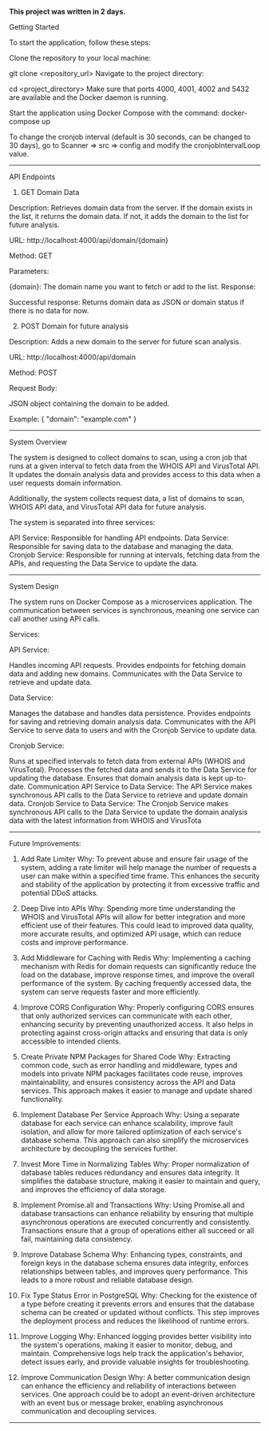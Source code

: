 **This project was written in 2 days.**



Getting Started


To start the application, follow these steps:


Clone the repository to your local machine:


git clone <repository_url>
Navigate to the project directory:


cd <project_directory>
Make sure that ports 4000, 4001, 4002 and 5432 are available and the Docker daemon is running.

Start the application using Docker Compose with the command: docker-compose up


To change the cronjob interval (default is 30 seconds, can be changed to 30 days), go to Scanner => src => config and modify the cronjobIntervalLoop value.


************************************************************************************************************************************************************************************************************************


API Endpoints


1. GET Domain Data

Description: Retrieves domain data from the server. If the domain exists in the list, it returns the domain data. If not, it adds the domain to the list for future analysis.

URL: http://localhost:4000/api/domain/{domain}

Method: GET

Parameters:

{domain}: The domain name you want to fetch or add to the list.
Response:

Successful response: Returns domain data as JSON or domain status if there is no data for now.






2. POST Domain for future analysis


Description: Adds a new domain to the server for future scan analysis.

URL: http://localhost:4000/api/domain

Method: POST

Request Body:

JSON object containing the domain to be added.


Example:  { "domain": "example.com" }


************************************************************************************************************************************************************************************************************************



System Overview




The system is designed to collect domains to scan, using a cron job that runs at a given interval to fetch data from the WHOIS API and VirusTotal API. It updates the domain analysis data and provides access to this data when a user requests domain information.

Additionally, the system collects request data, a list of domains to scan, WHOIS API data, and VirusTotal API data for future analysis.

The system is separated into three services:

API Service: Responsible for handling API endpoints.
Data Service: Responsible for saving data to the database and managing the data.
Cronjob Service: Responsible for running at intervals, fetching data from the APIs, and requesting the Data Service to update the data.



************************************************************************************************************************************************************************************************************************


System Design




The system runs on Docker Compose as a microservices application. The communication between services is synchronous, meaning one service can call another using API calls.

Services:



API Service:


Handles incoming API requests.
Provides endpoints for fetching domain data and adding new domains.
Communicates with the Data Service to retrieve and update data.



Data Service:


Manages the database and handles data persistence.
Provides endpoints for saving and retrieving domain analysis data.
Communicates with the API Service to serve data to users and with the Cronjob Service to update data.




Cronjob Service:


Runs at specified intervals to fetch data from external APIs (WHOIS and VirusTotal).
Processes the fetched data and sends it to the Data Service for updating the database.
Ensures that domain analysis data is kept up-to-date.
Communication
API Service to Data Service: The API Service makes synchronous API calls to the Data Service to retrieve and update domain data.
Cronjob Service to Data Service: The Cronjob Service makes synchronous API calls to the Data Service to update the domain analysis data with the latest information from WHOIS and VirusTota




************************************************************************************************************************************************************************************************************************


Future Improvements:





1. Add Rate Limiter
Why: To prevent abuse and ensure fair usage of the system, adding a rate limiter will help manage the number of requests a user can make within a specified time frame. This enhances the security and stability of the application by protecting it from excessive traffic and potential DDoS attacks.




2. Deep Dive into APIs
Why: Spending more time understanding the WHOIS and VirusTotal APIs will allow for better integration and more efficient use of their features. This could lead to improved data quality, more accurate results, and optimized API usage, which can reduce costs and improve performance.




3. Add Middleware for Caching with Redis
Why: Implementing a caching mechanism with Redis for domain requests can significantly reduce the load on the database, improve response times, and improve the overall performance of the system. By caching frequently accessed data, the system can serve requests faster and more efficiently.




4. Improve CORS Configuration
Why: Properly configuring CORS ensures that only authorized services can communicate with each other, enhancing security by preventing unauthorized access. It also helps in protecting against cross-origin attacks and ensuring that data is only accessible to intended clients.



5. Create Private NPM Packages for Shared Code
Why: Extracting common code, such as error handling and middleware, types and models into private NPM packages facilitates code reuse, improves maintainability, and ensures consistency across the API and Data services. This approach makes it easier to manage and update shared functionality.



6. Implement Database Per Service Approach
Why: Using a separate database for each service can enhance scalability, improve fault isolation, and allow for more tailored optimization of each service's database schema. This approach can also simplify the microservices architecture by decoupling the services further.




7. Invest More Time in Normalizing Tables
Why: Proper normalization of database tables reduces redundancy and ensures data integrity. It simplifies the database structure, making it easier to maintain and query, and improves the efficiency of data storage.



8. Implement Promise.all and Transactions
Why: Using Promise.all and database transactions can enhance reliability by ensuring that multiple asynchronous operations are executed concurrently and consistently. Transactions ensure that a group of operations either all succeed or all fail, maintaining data consistency.



9. Improve Database Schema
Why: Enhancing types, constraints, and foreign keys in the database schema ensures data integrity, enforces relationships between tables, and improves query performance. This leads to a more robust and reliable database design.



10. Fix Type Status Error in PostgreSQL
Why: Checking for the existence of a type before creating it prevents errors and ensures that the database schema can be created or updated without conflicts. This step improves the deployment process and reduces the likelihood of runtime errors.




11. Improve Logging
Why: Enhanced logging provides better visibility into the system's operations, making it easier to monitor, debug, and maintain. Comprehensive logs help track the application's behavior, detect issues early, and provide valuable insights for troubleshooting.




12. Improve Communication Design
Why: A better communication design can enhance the efficiency and reliability of interactions between services. One approach could be to adopt an event-driven architecture with an event bus or message broker, enabling asynchronous communication and decoupling services.

************************************************************************************************************************************************************************************************************************

